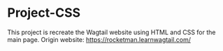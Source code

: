 # Project-CSS
This project is recreate the Wagtail website using HTML and CSS for the main page.
Origin website: https://rocketman.learnwagtail.com/
